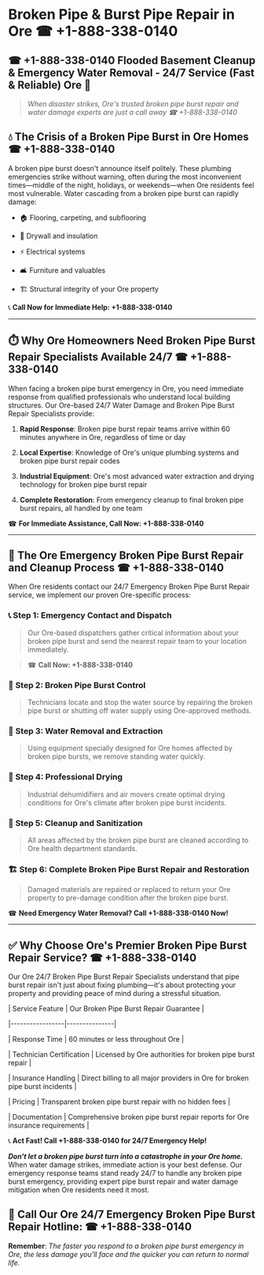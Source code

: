 # Broken Pipe & Burst Pipe Repair in Ore ☎ +1-888-338-0140  
## ☎ +1-888-338-0140 Flooded Basement Cleanup & Emergency Water Removal - 24/7 Service (Fast & Reliable) Ore 🚨  

> *When disaster strikes, Ore's trusted broken pipe burst repair and water damage experts are just a call away ☎ +1-888-338-0140*  

## 💧 The Crisis of a Broken Pipe Burst in Ore Homes ☎ +1-888-338-0140  

A broken pipe burst doesn't announce itself politely. These plumbing emergencies strike without warning, often during the most inconvenient times—middle of the night, holidays, or weekends—when Ore residents feel most vulnerable. Water cascading from a broken pipe burst can rapidly damage:  

* 🏠 Flooring, carpeting, and subflooring  
* 🧱 Drywall and insulation  
* ⚡ Electrical systems  
* 🛋️ Furniture and valuables  
* 🏗️ Structural integrity of your Ore property  

📞 **Call Now for Immediate Help: +1-888-338-0140**  

---  

## ⏱️ Why Ore Homeowners Need Broken Pipe Burst Repair Specialists Available 24/7 ☎ +1-888-338-0140  

When facing a broken pipe burst emergency in Ore, you need immediate response from qualified professionals who understand local building structures. Our Ore-based 24/7 Water Damage and Broken Pipe Burst Repair Specialists provide:  

1. **Rapid Response**: Broken pipe burst repair teams arrive within 60 minutes anywhere in Ore, regardless of time or day  
2. **Local Expertise**: Knowledge of Ore's unique plumbing systems and broken pipe burst repair codes  
3. **Industrial Equipment**: Ore's most advanced water extraction and drying technology for broken pipe burst repair  
4. **Complete Restoration**: From emergency cleanup to final broken pipe burst repairs, all handled by one team  

☎ **For Immediate Assistance, Call Now: +1-888-338-0140**  

---  

## 🔧 The Ore Emergency Broken Pipe Burst Repair and Cleanup Process ☎ +1-888-338-0140  

When Ore residents contact our 24/7 Emergency Broken Pipe Burst Repair service, we implement our proven Ore-specific process:  

### 📞 Step 1: Emergency Contact and Dispatch  
> Our Ore-based dispatchers gather critical information about your broken pipe burst and send the nearest repair team to your location immediately.  
> ☎ **Call Now: +1-888-338-0140**  

### 🚿 Step 2: Broken Pipe Burst Control  
> Technicians locate and stop the water source by repairing the broken pipe burst or shutting off water supply using Ore-approved methods.  

### 🌊 Step 3: Water Removal and Extraction  
> Using equipment specially designed for Ore homes affected by broken pipe bursts, we remove standing water quickly.  

### 💨 Step 4: Professional Drying  
> Industrial dehumidifiers and air movers create optimal drying conditions for Ore's climate after broken pipe burst incidents.  

### 🧼 Step 5: Cleanup and Sanitization  
> All areas affected by the broken pipe burst are cleaned according to Ore health department standards.  

### 🏗️ Step 6: Complete Broken Pipe Burst Repair and Restoration  
> Damaged materials are repaired or replaced to return your Ore property to pre-damage condition after the broken pipe burst.  

☎ **Need Emergency Water Removal? Call +1-888-338-0140 Now!**  

---  

## ✅ Why Choose Ore's Premier Broken Pipe Burst Repair Service? ☎ +1-888-338-0140  

Our Ore 24/7 Broken Pipe Burst Repair Specialists understand that pipe burst repair isn't just about fixing plumbing—it's about protecting your property and providing peace of mind during a stressful situation.  

| Service Feature | Our Broken Pipe Burst Repair Guarantee |  
|-----------------|---------------|  
| Response Time | 60 minutes or less throughout Ore |  
| Technician Certification | Licensed by Ore authorities for broken pipe burst repair |  
| Insurance Handling | Direct billing to all major providers in Ore for broken pipe burst incidents |  
| Pricing | Transparent broken pipe burst repair with no hidden fees |  
| Documentation | Comprehensive broken pipe burst repair reports for Ore insurance requirements |  

📞 **Act Fast! Call +1-888-338-0140 for 24/7 Emergency Help!**  

***Don't let a broken pipe burst turn into a catastrophe in your Ore home.*** When water damage strikes, immediate action is your best defense. Our emergency response teams stand ready 24/7 to handle any broken pipe burst emergency, providing expert pipe burst repair and water damage mitigation when Ore residents need it most.  

## 📱 Call Our Ore 24/7 Emergency Broken Pipe Burst Repair Hotline: ☎ +1-888-338-0140  

**Remember**: *The faster you respond to a broken pipe burst emergency in Ore, the less damage you'll face and the quicker you can return to normal life.*